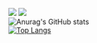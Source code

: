 <a href="https://velog.io/@xogus3492" target="_blank"><img src="https://img.shields.io/badge/Velog-20C997?style=square&logo=Velog&logoColor=white"/></a>
<a href="https://www.instagram.com/t_hyeon02/" target="_blank"><img src="https://img.shields.io/badge/Instagram-E4405F?style=square&logo=instagram&logoColor=white"/></a></br>
![Anurag's GitHub stats](https://github-readme-stats.vercel.app/api?username=xogus3492&show_icons=true&theme=radical)</br>
[![Top Langs](https://github-readme-stats.vercel.app/api/top-langs/?username=xogus3492&layout=compact)](https://github.com/anuraghazra/github-readme-stats)
